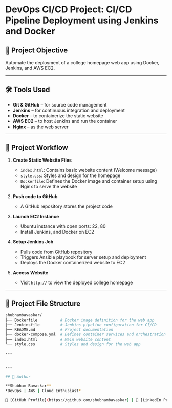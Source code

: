 # DevOps CI/CD Project: CI/CD Pipeline Deployment using Jenkins and Docker 

## 📌 Project Objective
Automate the deployment of a college homepage web app using Docker, Jenkins, and AWS EC2.

---

## 🛠️ Tools Used
- **Git & GitHub** – for source code management
- **Jenkins** – for continuous integration and deployment
- **Docker** – to containerize the static website
- **AWS EC2** – to host Jenkins and run the container
- **Nginx** – as the web server

---

## 🔧 Project Workflow

1. **Create Static Website Files**
   - `index.html`: Contains basic website content (Welcome message)
   - `style.css`: Styles and design for the homepage
   - `Dockerfile`: Defines the Docker image and container setup using Nginx to serve the website

2. **Push code to GitHub**
   - A GitHub repository stores the project code

3. **Launch EC2 Instance**
   - Ubuntu instance with open ports: 22, 80
   - Install Jenkins, and Docker on EC2

4. **Setup Jenkins Job**
   - Pulls code from GitHub repository
   - Triggers Ansible playbook for server setup and deployment
   - Deploys the Docker containerized website to EC2

5. **Access Website**
   - Visit `http://` to view the deployed college homepage

---
## 📂 Project File Structure
```bash
shubhambavaskar/
├── Dockerfile          # Docker image definition for the web app
├── Jenkinsfile         # Jenkins pipeline configuration for CI/CD
├── README.md           # Project documentation
├── docker-compose.yml  # Defines container services and orchestration
├── index.html          # Main website content
└── style.css           # Styles and design for the web app
      
---


---

## 🙌 Author

**Shubham Bavaskar**  
*DevOps | AWS | Cloud Enthusiast*  

🔗 [GitHub Profile](https://github.com/shubhambavaskar) | 🔗 [LinkedIn Profile](https://www.linkedin.com/in/shubham-bavaskar-933a75195) | 📧 [Email](mailto:shubhamba97@gmail.com)

